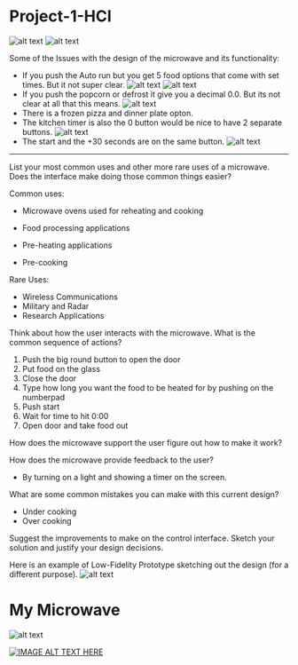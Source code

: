 # Project-1-HCI

![alt text](Images/Microwave-cropped.jpg)
![alt text](Images/microwave-gif.gif)

Some of the Issues with the design of the microwave and its functionality:



* If you push the Auto run but you get 5 food options that come with set times. But it not super clear.
![alt text](Images/photo3.jpg)
![alt text](Images/photo1.jpg)
* If you push the popcorn or defrost it give you a decimal 0.0. But its not clear at all that this means.
![alt text](Images/photo2.jpg)
* There is a frozen pizza and dinner plate opton.
* The kitchen timer is also the 0 button would be nice to have 2 separate buttons.
![alt text](Images/timer.jpg)
* The start and the +30 seconds are on the same button. 
![alt text](Images/start.jpg)

-----------------------------------------------------------------------------------------------------------------------------------------------------------------------------------

List your most common uses and other more rare uses of a microwave. Does the interface make doing those common things easier?

Common uses:
* Microwave ovens used for reheating and cooking

* Food processing applications

* Pre-heating applications

* Pre-cooking

Rare Uses: 
* Wireless Communications
* Military and Radar
* Research Applications

Think about how the user interacts with the microwave. What is the common sequence of actions?

1. Push the big round button to open the door
2. Put food on the glass 
3. Close the door
4. Type how long you want the food to be heated for by pushing on the numberpad
5. Push start
6. Wait for time to hit 0:00 
7. Open door and take food out 

How does the microwave support the user figure out how to make it work?

How does the microwave provide feedback to the user?
* By turning on a light and showing a timer on the screen.

What are some common mistakes you can make with this current design?
* Under cooking 
* Over cooking 

Suggest the improvements to make on the control interface. Sketch your solution and justify your design decisions.

Here is an example of Low-Fidelity Prototype sketching out the design (for a different purpose).
![alt text](Images/sketch.jpg)

# My Microwave
![alt text](Images/Mymicrowave.gif)

[![IMAGE ALT TEXT HERE](https://img.youtube.com/vi/YOUTUBE_VIDEO_ID_HERE/0.jpg)](https://www.youtube.com/embed/3deDjnRjE7s)
